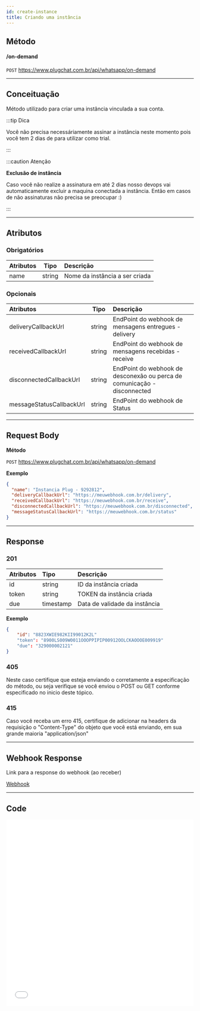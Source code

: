 ```yaml
---
id: create-instance
title: Criando uma instância
---
```


## Método

#### /on-demand

`POST` https://www.plugchat.com.br/api/whatsapp/on-demand

---

## Conceituação

Método utilizado para criar uma instância vinculada a sua conta.

:::tip Dica

Você não precisa necessáriamente assinar a instância neste momento pois você tem 2 dias de para utilizar como trial.

:::

:::caution Atenção

**Exclusão de instância**

Caso você não realize a assinatura em até 2 dias nosso devops vai automaticamente excluir a maquina conectada a instância. Então em casos de não assinaturas não precisa se preocupar :)

:::

---

## Atributos

### Obrigatórios

| Atributos |  Tipo  | Descrição                      |
| :-------- | :----: | :----------------------------- |
| name      | string | Nome da instância a ser criada |

### Opcionais

| Atributos | Tipo | Descrição |
| :-- | :-: | :-- |
| deliveryCallbackUrl | string | EndPoint do webhook de mensagens entregues - delivery |
| receivedCallbackUrl | string | EndPoint do webhook de mensagens recebidas - receive |
| disconnectedCallbackUrl | string | EndPoint do webhook de desconexão ou perca de comunicação - disconnected |
| messageStatusCallbackUrl | string | EndPoint do webhook de Status |

---

## Request Body

**Método**

`POST` https://www.plugchat.com.br/api/whatsapp/on-demand

**Exemplo**

```json
{
  "name": "Instancia Plug - 9292812",
  "deliveryCallbackUrl": "https://meuwebhook.com.br/delivery",
  "receivedCallbackUrl": "https://meuwebhook.com.br/receive",
  "disconnectedCallbackUrl": "https://meuwebhook.com.br/disconnected",
  "messageStatusCallbackUrl": "https://meuwebhook.com.br/status"
}
```

---

## Response

### 201

| Atributos | Tipo      | Descrição                     |
| :-------- | :-------- | :---------------------------- |
| id        | string    | ID da instância criada        |
| token     | string    | TOKEN da instância criada     |
| due       | timestamp | Data de validade da instância |

**Exemplo**

```json
{
    "id": "8823XWIE982KII99012K2L"
    "token": "8900LS009W0011OOOPPIPIP00912OOLCKAOOOE009919"
    "due": "329000002121"
}
```

### 405

Neste caso certifique que esteja enviando o corretamente a especificação do método, ou seja verifique se você enviou o POST ou GET conforme especificado no inicio deste tópico.

### 415

Caso você receba um erro 415, certifique de adicionar na headers da requisição o "Content-Type" do objeto que você está enviando, em sua grande maioria "application/json"

---

## Webhook Response

Link para a response do webhook (ao receber)

[Webhook](../webhooks/on-message-received#response)

---

## Code

<iframe src="//api.apiembed.com/?source=https://raw.githubusercontent.com/Z-API/z-api-docs/main/json-examples/create-instance.json&targets=all" frameborder="0" scrolling="no" width="100%" height="500px" seamless></iframe>
